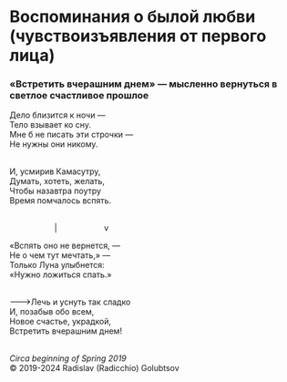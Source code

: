 <style>p{text-align:left}</style>
# Воспоминания о былой любви (чувствоизъявления от первого лица)

### &laquo;Встретить вчерашним днем&raquo; &mdash; мысленно вернуться в светлое счастливое прошлое

Дело близится к ночи &mdash;<br />
Тело взывает ко сну.<br />
Мне б не писать эти строчки &mdash;<br />
Не нужны они никому.

<br />И, усмирив Камасутру,<br />
Думать, хотеть, желать,<br />
Чтобы назавтра поутру<br />
Время помчалось вспять.

<br />&nbsp;&nbsp;&nbsp;&nbsp;&nbsp;&nbsp;&nbsp;&nbsp;&nbsp;&nbsp;&nbsp;&nbsp;&nbsp;&nbsp;&nbsp;&nbsp;&nbsp;&nbsp;&nbsp;&nbsp;|
&nbsp;&nbsp;&nbsp;&nbsp;&nbsp;&nbsp;&nbsp;&nbsp;&nbsp;&nbsp;&nbsp;&nbsp;&nbsp;&nbsp;&nbsp;&nbsp;&nbsp;&nbsp;&nbsp;&nbsp;v

&laquo;Вспять оно не вернется, &mdash;<br />
Не о чем тут мечтать,&raquo; &mdash;<br />
Только Луна улыбнется:<br />
&laquo;Нужно ложиться спать.&raquo;

<br />---&gt;Лечь и уснуть так сладко<br />
И, позабыв обо всем,<br />
Новое счастье, украдкой,<br />
Встретить вчерашним днем!

<br />*Circa beginning of Spring 2019*<br />
&copy; 2019-2024 Radislav (Radicchio) Golubtsov
